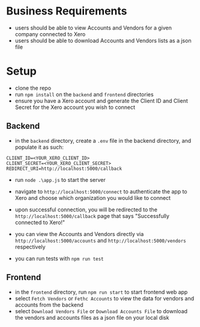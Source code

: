 # Business Requirements
- users should be able to view Accounts and Vendors for a given company connected to Xero
- users should be able to download Accounts and Vendors lists as a json file

# Setup
- clone the repo
- run `npm install` on the `backend` and `frontend` directories
- ensure you have a Xero account and generate the Client ID and Client Secret for the Xero account you wish to connect
  
## Backend
- in the `backend` directory, create a `.env` file in the backend directory, and populate it as such:

```
CLIENT_ID=<YOUR_XERO_CLIENT_ID>
CLIENT_SECRET=<YOUR_XERO_CLIENT_SECRET>
REDIRECT_URI=http://localhost:5000/callback
```

- run `node .\app.js` to start the server
- navigate to `http://localhost:5000/connect` to authenticate the app to Xero and choose which organization you would like to connect
- upon successful connection, you will be redirected to the `http://localhost:5000/callback` page that says "Successfully connected to Xero!"
- you can view the Accounts and Vendors directly via `http://localhost:5000/accounts` and `http://localhost:5000/vendors` respectively

- you can run tests with `npm run test`

## Frontend
- in the `frontend` directory, run `npm run start` to start frontend web app
- select `Fetch Vendors` or `Fethc Accounts` to view the data for vendors and accounts from the backend
- select `Download Vendors File` or `Download Accounts File` to download the vendors and accounts files as a json file on your local disk
